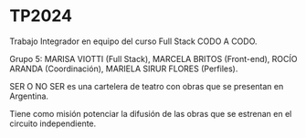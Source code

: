 # TP2024
Trabajo Integrador en equipo del curso Full Stack CODO A CODO. 

Grupo 5: MARISA VIOTTI (Full Stack), MARCELA BRITOS (Front-end), ROCÍO ARANDA (Coordinación), MARIELA SIRUR FLORES (Perfiles).

SER O NO SER es una cartelera de teatro con obras que se presentan en Argentina. 

Tiene como misión potenciar la difusión de las obras que se estrenan en el circuito independiente.



